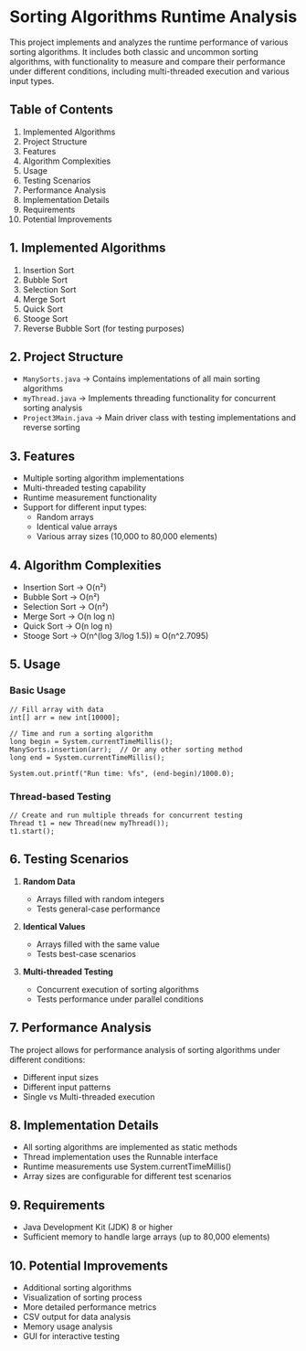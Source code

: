   # Sorting Algorithms Runtime Analysis
  
  This project implements and analyzes the runtime performance of various sorting algorithms. It includes both classic and uncommon sorting   algorithms, with functionality to measure and compare their performance under different conditions, including multi-threaded execution      and various input types.
  
  
  ## Table of Contents

  1. Implemented Algorithms
  2. Project Structure
  3. Features
  4. Algorithm Complexities
  5. Usage
  6. Testing Scenarios
  7. Performance Analysis
  8. Implementation Details
  9. Requirements
  10. Potential Improvements
  
  ## 1. Implemented Algorithms
  
  1. Insertion Sort
  2. Bubble Sort
  3. Selection Sort
  4. Merge Sort
  5. Quick Sort
  6. Stooge Sort
  7. Reverse Bubble Sort (for testing purposes)
  
  
  ## 2. Project Structure
  
  - `ManySorts.java` → Contains implementations of all main sorting algorithms
  - `myThread.java` → Implements threading functionality for concurrent sorting analysis
  - `Project3Main.java` → Main driver class with testing implementations and reverse sorting
  
  
  ## 3. Features
  
  - Multiple sorting algorithm implementations
  - Multi-threaded testing capability
  - Runtime measurement functionality
  - Support for different input types:
    - Random arrays
    - Identical value arrays
    - Various array sizes (10,000 to 80,000 elements)
  
  
  ## 4. Algorithm Complexities
  
  - Insertion Sort → O(n²)
  - Bubble Sort → O(n²)
  - Selection Sort → O(n²)
  - Merge Sort → O(n log n)
  - Quick Sort → O(n log n)
  - Stooge Sort → O(n^(log 3/log 1.5)) ≈ O(n^2.7095)
  
  
  ## 5. Usage
  
  ### Basic Usage
  ```
  // Fill array with data
  int[] arr = new int[10000];
  
  // Time and run a sorting algorithm
  long begin = System.currentTimeMillis();
  ManySorts.insertion(arr);  // Or any other sorting method
  long end = System.currentTimeMillis();
  
  System.out.printf("Run time: %fs", (end-begin)/1000.0);
  ```
  
  ### Thread-based Testing
  ```
  // Create and run multiple threads for concurrent testing
  Thread t1 = new Thread(new myThread());
  t1.start();
  ```
  
  
  ## 6. Testing Scenarios
  
  1. **Random Data**
     - Arrays filled with random integers
     - Tests general-case performance
  
  2. **Identical Values**
     - Arrays filled with the same value
     - Tests best-case scenarios
  
  3. **Multi-threaded Testing**
     - Concurrent execution of sorting algorithms
     - Tests performance under parallel conditions
  
  
  ## 7. Performance Analysis
  
  The project allows for performance analysis of sorting algorithms under different conditions:
  - Different input sizes
  - Different input patterns
  - Single vs Multi-threaded execution
  
  
  ## 8. Implementation Details
  
  - All sorting algorithms are implemented as static methods
  - Thread implementation uses the Runnable interface
  - Runtime measurements use System.currentTimeMillis()
  - Array sizes are configurable for different test scenarios
  
  
  ## 9. Requirements
  
  - Java Development Kit (JDK) 8 or higher
  - Sufficient memory to handle large arrays (up to 80,000 elements)
  
  
  ## 10. Potential Improvements
  
  - Additional sorting algorithms
  - Visualization of sorting process
  - More detailed performance metrics
  - CSV output for data analysis
  - Memory usage analysis
  - GUI for interactive testing
  

